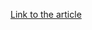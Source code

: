 [Link to the article](https://threatpost.com/iphone-users-urged-to-update-to-patch-2-zero-days-under-attack/180448/)
